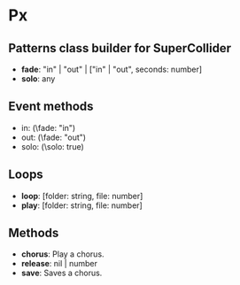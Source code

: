 # Px

## Patterns class builder for SuperCollider

- **fade**: "in" | "out" | ["in" | "out", seconds: number]
- **solo**: any

## Event methods
- in: (\fade: "in")
- out: (\fade: "out")
- solo: (\solo: true) 

## Loops

- **loop**: [folder: string, file: number]
- **play**: [folder: string, file: number]
## Methods

- **chorus**: Play a chorus.
- **release**: nil | number
- **save**: Saves a chorus.